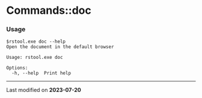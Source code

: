 # Commands::doc

### Usage

```
$rstool.exe doc --help
Open the document in the default browser

Usage: rstool.exe doc

Options:
  -h, --help  Print help
```

---

Last modified on **2023-07-20**